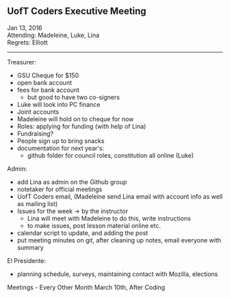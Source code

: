 ## UofT Coders Executive Meeting
Jan 13, 2016  
Attending: Madeleine, Luke, Lina  
Regrets: Elliott  

-------

Treasurer:
- GSU Cheque for $150
- open bank account
- fees for bank account
	- but good to have two co-signers
- Luke will look into PC finance
- Joint accounts
- Madeleine will hold on to cheque for now
- Roles: applying for funding (with help of Lina)
- Fundraising?
- People sign up to bring snacks
- documentation for next year's:
	- github folder for council roles, constitution all online (Luke)

Admin:
- add Lina as admin on the Github group
- notetaker for official meetings
- UofT Coders email, (Madeleine send Lina email with account info as well as mailing list)
- Issues for the week -> by the instructor
	- Lina will meet with Madeleine to do this, write instructions
	- to make issues, post lesson material online etc.
- calendar script to update, and adding the post
- put meeting minutes on git, after cleaning up notes, email everyone with summary


El Presidente:
- planning schedule, surveys, maintaining contact with Mozilla, elections

Meetings - Every Other Month
March 10th, After Coding
